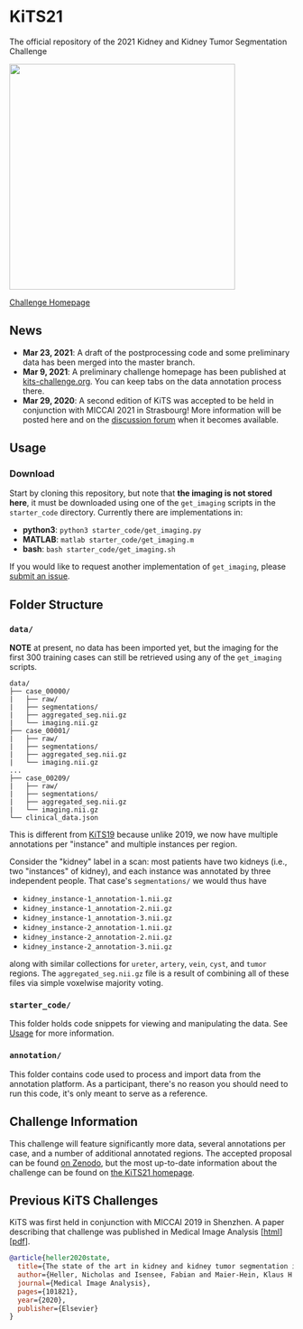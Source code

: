 # KiTS21

The official repository of the 2021 Kidney and Kidney Tumor Segmentation Challenge

<img src="https://kits21.kits-challenge.org/public/site_media/figures/rendering.png" width="400" />

[Challenge Homepage](https://kits21.kits-challenge.org/)

## News

- **Mar 23, 2021**: A draft of the postprocessing code and some preliminary data has been merged into the master branch.
- **Mar 9, 2021**: A preliminary challenge homepage has been published at [kits-challenge.org](https://kits21.kits-challenge.org). You can keep tabs on the data annotation process there.
- **Mar 29, 2020**: A second edition of KiTS was accepted to be held in conjunction with MICCAI 2021 in Strasbourg! More information will be posted here and on the [discussion forum](https://discourse.kits-challenge.org/) when it becomes available.

## Usage

### Download

Start by cloning this repository, but note that **the imaging is not stored here**, it must be downloaded using one of the `get_imaging` scripts in the `starter_code` directory. Currently there are implementations in:

- **python3**: `python3 starter_code/get_imaging.py`
- **MATLAB**: `matlab starter_code/get_imaging.m`
- **bash**: `bash starter_code/get_imaging.sh`

If you would like to request another implementation of `get_imaging`, please [submit an issue](https://github.com/neheller/kits21/issues/new).

## Folder Structure

### `data/`

**NOTE** at present, no data has been imported yet, but the imaging for the first 300 training cases can still be retrieved using any of the `get_imaging` scripts.

```
data/
├── case_00000/
|   ├── raw/
|   ├── segmentations/
|   ├── aggregated_seg.nii.gz
|   └── imaging.nii.gz
├── case_00001/
|   ├── raw/
|   ├── segmentations/
|   ├── aggregated_seg.nii.gz
|   └── imaging.nii.gz
...
├── case_00209/
|   ├── raw/
|   ├── segmentations/
|   ├── aggregated_seg.nii.gz
|   └── imaging.nii.gz
└── clinical_data.json
```

This is different from [KiTS19](https://github.com/neheller/kits19) because unlike 2019, we now have multiple annotations per "instance" and multiple instances per region.

Consider the "kidney" label in a scan: most patients have two kidneys (i.e., two "instances" of kidney), and each instance was annotated by three independent people. That case's `segmentations/` we would thus have

- `kidney_instance-1_annotation-1.nii.gz`
- `kidney_instance-1_annotation-2.nii.gz`
- `kidney_instance-1_annotation-3.nii.gz`
- `kidney_instance-2_annotation-1.nii.gz`
- `kidney_instance-2_annotation-2.nii.gz`
- `kidney_instance-2_annotation-3.nii.gz`

along with similar collections for `ureter`, `artery`, `vein`, `cyst`, and `tumor` regions. The `aggregated_seg.nii.gz` file is a result of combining all of these files via simple voxelwise majority voting.

### `starter_code/`

This folder holds code snippets for viewing and manipulating the data. See [Usage](#Usage) for more information.

### `annotation/`

This folder contains code used to process and import data from the annotation platform. As a participant, there's no reason you should need to run this code, it's only meant to serve as a reference.

## Challenge Information

This challenge will feature significantly more data, several annotations per case, and a number of additional annotated regions. The accepted proposal can be found [on Zenodo](https://doi.org/10.5281/zenodo.3714971), but the most up-to-date information about the challenge can be found on [the KiTS21 homepage](https://kits21.kits-challenge.org/).

## Previous KiTS Challenges

KiTS was first held in conjunction with MICCAI 2019 in Shenzhen. A paper describing that challenge was published in Medical Image Analysis \[[html](https://www.sciencedirect.com/science/article/abs/pii/S1361841520301857)\] \[[pdf](https://arxiv.org/pdf/1912.01054.pdf)\].

```bibtex
@article{heller2020state,
  title={The state of the art in kidney and kidney tumor segmentation in contrast-enhanced CT imaging: Results of the KiTS19 Challenge},
  author={Heller, Nicholas and Isensee, Fabian and Maier-Hein, Klaus H and Hou, Xiaoshuai and Xie, Chunmei and Li, Fengyi and Nan, Yang and Mu, Guangrui and Lin, Zhiyong and Han, Miofei and others},
  journal={Medical Image Analysis},
  pages={101821},
  year={2020},
  publisher={Elsevier}
}
```
